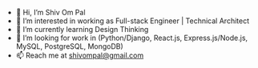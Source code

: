 - 👋 Hi, I’m Shiv Om Pal
- 👀 I’m interested in working as Full-stack Engineer | Technical Architect
- 🌱 I’m currently learning Design Thinking
- 💞️ I’m looking for work in (Python/Django, React.js, Express.js/Node.js, MySQL, PostgreSQL, MongoDB)
- 📫 Reach me at shivompal@gmail.com

<!---
shivompal/shivompal is a ✨ special ✨ repository because its `README.md` (this file) appears on your GitHub profile.
You can click the Preview link to take a look at your changes.
--->
